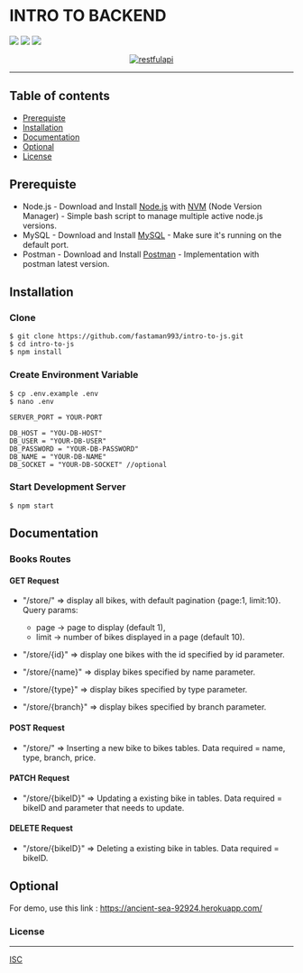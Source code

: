 # INTRO TO BACKEND

![](https://img.shields.io/badge/Code%20Style-Standard-informational.svg)
![](https://img.shields.io/badge/Dependencies-Express-success.svg)
![](https://img.shields.io/badge/License-ISC-orange.svg)

<p align="center">
  <a href="https://nodejs.org/">
    <img alt="restfulapi" title="Restful API" src="https://cdn-images-1.medium.com/max/871/1*d2zLEjERsrs1Rzk_95QU9A.png">
  </a>
</p>

----
## Table of contents
* [Prerequiste](#prerequiste)
* [Installation](#installation)
* [Documentation](#documentation)
* [Optional](#optional)
* [License](#license)

## Prerequiste
- Node.js - Download and Install [Node.js](https://nodejs.org/en/) with [NVM](https://github.com/creationix/nvm) (Node Version Manager) - Simple bash script to manage multiple active node.js versions.
- MySQL - Download and Install [MySQL](https://www.mysql.com/downloads/) - Make sure it's running on the default port.
- Postman - Download and Install [Postman](https://www.getpostman.com/downloads) - Implementation with postman latest version.

## Installation
### Clone
```
$ git clone https://github.com/fastaman993/intro-to-js.git
$ cd intro-to-js
$ npm install
```

### Create Environment Variable
```
$ cp .env.example .env
$ nano .env
```

```
SERVER_PORT = YOUR-PORT

DB_HOST = "YOU-DB-HOST"
DB_USER = "YOUR-DB-USER"
DB_PASSWORD = "YOUR-DB-PASSWORD"
DB_NAME = "YOUR-DB-NAME"
DB_SOCKET = "YOUR-DB-SOCKET" //optional
```
### Start Development Server
```
$ npm start
```

## Documentation

### Books Routes

#### GET Request

 - "/store/" => display all bikes, with default pagination {page:1, limit:10}. Query params:
	- page -> page to display (default 1),
	- limit -> number of bikes displayed in a page (default 10).

 - "/store/{id}" => display one bikes with the id specified by id parameter.
 - "/store/{name}" => display bikes specified by name parameter.
 - "/store/{type}" => display bikes specified by type parameter.
 - "/store/{branch}" => display bikes specified by branch parameter.

#### POST Request

 - "/store/" => Inserting a new bike to bikes tables. Data required = name, type, branch, price.

#### PATCH Request

 - "/store/{bikeID}" => Updating a existing bike in tables. Data required = bikeID and parameter that needs to update.

#### DELETE Request

 - "/store/{bikeID}" => Deleting a existing bike in tables. Data required = bikeID.

## Optional

For demo, use this link : https://ancient-sea-92924.herokuapp.com/


### License
----
[ISC](https://en.wikipedia.org/wiki/ISC_license "ISC")